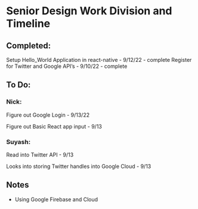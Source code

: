 # Senior Design Work Division and Timeline

## Completed:
Setup Hello_World Application in react-native - 9/12/22 - complete
Register for Twitter and Google API’s - 9/10/22 - complete

## To Do:
### Nick:
Figure out Google Login - 9/13/22

Figure out Basic React app input - 9/13

### Suyash:
Read into Twitter API - 9/13

Looks into storing Twitter handles into Google Cloud - 9/13


## Notes
* Using Google Firebase and Cloud
